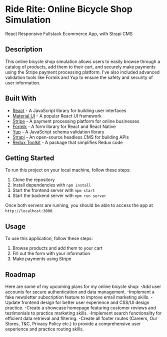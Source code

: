 # Ride Rite: Online Bicycle Shop Simulation

React Responsive Fullstack Ecommerce App, with Strapi CMS

## Description

This online bicycle shop simulation allows users to easily browse through a catalog of products, add them to their cart, and securely make payments using the Stripe payment processing platform. I've also included advanced validation tools like Formik and Yup to ensure the safety and security of user information.

## Built With

- [React](https://reactjs.org/) - A JavaScript library for building user interfaces
- [Material UI](https://mui.com/) - A popular React UI framework
- [Stripe](https://stripe.com/) - A payment processing platform for online businesses
- [Formik](https://formik.org/) - A form library for React and React Native
- [Yup](https://github.com/jquense/yup) - A JavaScript schema validation library
- [Strapi](https://strapi.io/) - An open-source headless CMS for building APIs
- [Redux Toolkit](https://redux-toolkit.js.org/) - A package that simplifies Redux code

## Getting Started

To run this project on your local machine, follow these steps:

1. Clone the repository
2. Install dependencies with `npm install`
3. Start the frontend server with `npm start`
4. Start the backend server with `npm run server`

Once both servers are running, you should be able to access the app at `http://localhost:3000`.

## Usage

To use this application, follow these steps:

1. Browse products and add them to your cart
2. Fill out the form with your information
3. Make payments using Stripe

## Roadmap

Here are some of my upcoming plans for my online bicycle shop:
-Add user accounts for secure authentication and data management.
-Implement a fake newsletter subscription feature to improve email marketing skills.
-Update frontend design for better user experience and CSS/UI design practice.
-Create a showcase homepage featuring customer reviews and testimonials to practice marketing skills.
-Implement search functionality for efficient data retrieval and filtering.
-Create all footer routes (Careers, Our Stores, T&C, Privacy Policy etc.) to provide a comprehensive user experience and practice routing skills.
